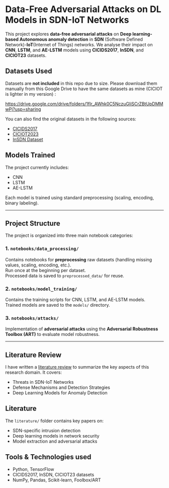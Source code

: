 # Data-Free Adversarial Attacks on DL Models in SDN-IoT Networks

This project explores **data-free adversarial attacks** on **Deep learning-based Autonomous anomaly detection** in **SDN** (Software Defined Network)-**IoT**(Internet of Things) networks. We analyse their impact on **CNN**, **LSTM**, and **AE-LSTM** models using **CICIDS2017**, **InSDN**, and **CICIOT23** datasets.

## Datasets Used

Datasets are **not included** in this repo due to size. Please download them manually from this Google Drive to have the same datasets as mine (CICIOT is lighter in my version) :

https://drive.google.com/drive/folders/1fIr_AWhk0C5NczuGIiSCrZBtUpDMMwPj?usp=sharing

You can also find the original datasets in the following sources:

- [CICIDS2017](https://www.unb.ca/cic/datasets/ids-2017.html)
- [CICIOT2023](https://www.unb.ca/cic/datasets/iotdataset-2023.html)
- [InSDN Dataset](https://aseados.ucd.ie/datasets/SDN/)


## Models Trained

The project currently includes:

- CNN
- LSTM
- AE-LSTM

Each model is trained using standard preprocessing (scaling, encoding, binary labeling).

---

## Project Structure

The project is organized into three main notebook categories:

### 1. `notebooks/data_processing/`  
Contains notebooks for **preprocessing** raw datasets (handling missing values, scaling, encoding, etc.).  
Run once at the beginning per dataset.  
Processed data is saved to `preprocessed_data/` for reuse.

### 2. `notebooks/model_training/`  
Contains the training scripts for CNN, LSTM, and AE-LSTM models.  
Trained models are saved to the `models/` directory.

### 3. `notebooks/attacks/`
Implementation of **adversarial attacks** using the **Adversarial Robustness Toolbox (ART)** to evaluate model robustness.

---

## Literature Review

I have written a [literature review](./literature_review_Maxime_BOSSANT.pdf) to summarize the key aspects of this research domain. It covers:
- Threats in SDN-IoT Networks
- Defense Mechanisms and Detection Strategies
- Deep Learning Models for Anomaly Detection

## Literature

The `literature/` folder contains key papers on:
- SDN-specific intrusion detection
- Deep learning models in network security
- Model extraction and adversarial attacks

## Tools & Technologies used

- Python, TensorFlow
- CICIDS2017, InSDN, CICIOT23 datasets
- NumPy, Pandas, Scikit-learn, Foolbox/ART